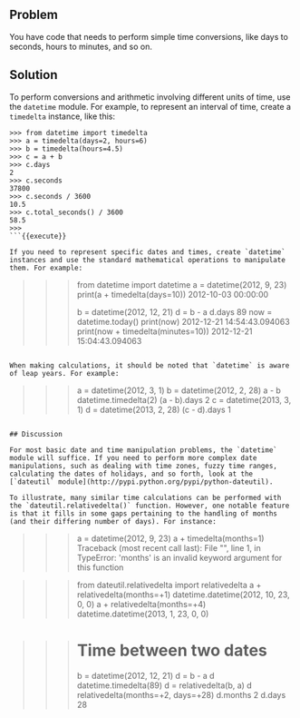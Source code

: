 ## Problem

You have code that needs to perform simple time conversions, like days to seconds, hours to minutes, and so on.

## Solution

To perform conversions and arithmetic involving different units of time, use the `datetime` module. For example, to represent an interval of time, create a `timedelta` instance, like this:

```
>>> from datetime import timedelta
>>> a = timedelta(days=2, hours=6)
>>> b = timedelta(hours=4.5)
>>> c = a + b
>>> c.days
2
>>> c.seconds
37800
>>> c.seconds / 3600
10.5
>>> c.total_seconds() / 3600
58.5
>>>
```{{execute}}

If you need to represent specific dates and times, create `datetime` instances and use the standard mathematical operations to manipulate them. For example:

```
>>> from datetime import datetime
>>> a = datetime(2012, 9, 23)
>>> print(a + timedelta(days=10))
2012-10-03 00:00:00
>>>
>>> b = datetime(2012, 12, 21)
>>> d = b - a
>>> d.days
89
>>> now = datetime.today()
>>> print(now)
2012-12-21 14:54:43.094063
>>> print(now + timedelta(minutes=10))
2012-12-21 15:04:43.094063
>>>
```{{execute}}

When making calculations, it should be noted that `datetime` is aware of leap years. For example:

```
>>> a = datetime(2012, 3, 1)
>>> b = datetime(2012, 2, 28)
>>> a - b
datetime.timedelta(2)
>>> (a - b).days
2
>>> c = datetime(2013, 3, 1)
>>> d = datetime(2013, 2, 28)
>>> (c - d).days
1
>>>
```{{execute}}

## Discussion

For most basic date and time manipulation problems, the `datetime` module will suffice. If you need to perform more complex date manipulations, such as dealing with time zones, fuzzy time ranges, calculating the dates of holidays, and so forth, look at the [`dateutil` module](http://pypi.python.org/pypi/python-dateutil).

To illustrate, many similar time calculations can be performed with the `dateutil.relativedelta()` function. However, one notable feature is that it fills in some gaps pertaining to the handling of months (and their differing number of days). For instance:

```
>>> a = datetime(2012, 9, 23)
>>> a + timedelta(months=1)
Traceback (most recent call last):
  File "<stdin>", line 1, in <module>
TypeError: 'months' is an invalid keyword argument for this function
>>>

>>> from dateutil.relativedelta import relativedelta
>>> a + relativedelta(months=+1)
datetime.datetime(2012, 10, 23, 0, 0)
>>> a + relativedelta(months=+4)
datetime.datetime(2013, 1, 23, 0, 0)
>>>

>>> # Time between two dates
>>> b = datetime(2012, 12, 21)
>>> d = b - a
>>> d
datetime.timedelta(89)
>>> d = relativedelta(b, a)
>>> d
relativedelta(months=+2, days=+28)
>>> d.months
2
>>> d.days
28
>>>
```{{execute}}